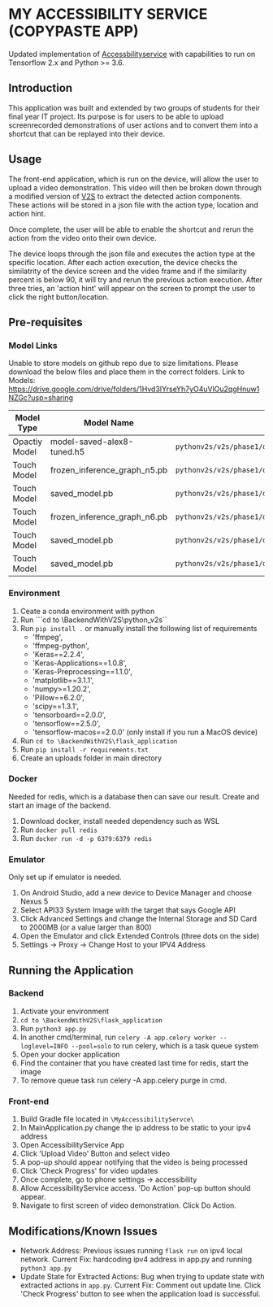 # MY ACCESSIBILITY SERVICE (COPYPASTE APP)

Updated implementation of [Accessbilityservice](https://gitlab.com/cheefengcheong/accessibilityservice/-/tree/master/BackendWithV2S/flask_application) with capabilities to run on Tensorflow 2.x and Python >= 3.6. 

## Introduction
This application was built and extended by two groups of students for their final year IT project. 
Its purpose is for users to be able to upload screenrecorded demonstrations of user actions and to convert them into a shortcut that can be replayed into their device. 

## Usage
The front-end application, which is run on the device, will allow the user to upload a video demonstration. This video will then be broken down through a modified version of [V2S](https://gitlab.com/SEMERU-Code-Public/Android/video2scenario/-/tree/master/python_v2s) to extract the detected action components. These actions will be stored in a json file with the action type, location and action hint. 

Once complete, the user will be able to enable the shortcut and rerun the action from the video onto their own device. 

The device loops through the json file and executes the action type at the specific location. After each action execution, the device checks the similatrity of the device screen and the video frame and if the similarity percent is below 90, it will try and rerun the previous action execution. After three tries, an 'action hint' will appear on the screen to prompt the user to click the right button/location. 

## Pre-requisites

### Model Links
Unable to store models on github repo due to size limitations. Please download the below files and place them in the correct folders. 
Link to Models: https://drive.google.com/drive/folders/1Hvd3IYrseYh7yO4uVlOu2qgHnuw1NZGc?usp=sharing

Model Type | Model Name | Location | 
--- | --- | --- |
Opactiy Model | model-saved-alex8-tuned.h5 | ```pythonv2s/v2s/phase1/detection/opacity_model/``` | 
Touch Model | frozen_inference_graph_n5.pb | ```pythonv2s/v2s/phase1/detection/touch_model/saved_model_n5/``` | 
Touch Model | saved_model.pb | ```pythonv2s/v2s/phase1/detection/touch_model/saved_model_n5/``` | 
Touch Model | frozen_inference_graph_n6.pb | ```pythonv2s/v2s/phase1/detection/touch_model/saved_model_n6p/``` | 
Touch Model | saved_model.pb | ```pythonv2s/v2s/phase1/detection/touch_model/saved_model_n6/``` | 
Touch Model | saved_model.pb | ```pythonv2s/v2s/phase1/detection/touch_model/saved_model_n7/``` | 

### Environment
1. Ceate a conda environment with python
2. Run ```cd to \BackendWithV2S\python_v2s``
3. Run ```pip install .``` or manually install the following list of requirements 
    - 'ffmpeg',
    - 'ffmpeg-python',
    - 'Keras==2.2.4',
    - 'Keras-Applications==1.0.8',
    - 'Keras-Preprocessing==1.1.0',
    - 'matplotlib==3.1.1',
    - 'numpy>=1.20.2',
    - 'Pillow==6.2.0',
    - 'scipy==1.3.1',
    - 'tensorboard==2.0.0',
    - 'tensorflow==2.5.0',
    - 'tensorflow-macos==2.0.0' (only install if you run a MacOS device)
4. Run ```cd to \BackendWithV2S\flask_application```
5. Run ```pip install -r requirements.txt```
6. Create an uploads folder in main directory 

### Docker
Needed for redis, which is a database then can save our result. Create and start an image of the backend. 
1. Download docker, install needed dependency such as WSL
2. Run ```docker pull redis```
3. Run ```docker run -d -p 6379:6379 redis```

### Emulator
Only set up if emulator is needed. 
1. On Android Studio, add a new device to Device Manager and choose Nexus 5
2. Select API33 System Image with the target that says Google API
3. Click Advanced Settings and change the Internal Storage and SD Card to 2000MB (or a value larger than 800) 
4. Open the Emulator and click Extended Controls (three dots on the side)
5. Settings -> Proxy -> Change Host to your IPV4 Address 

## Running the Application 
### Backend
1. Activate your environment
2. ```cd to \BackendWithV2S\flask_application```
3. Run ```python3 app.py```
4. In another cmd/terminal, run ```celery -A app.celery worker --loglevel=INFO --pool=solo``` to run celery, which is a task queue system
4. Open your docker application
5. Find the container that you have created last time for redis, start the image
6. To remove queue task run celery -A app.celery purge in cmd.

### Front-end
1. Build Gradle file located in ```\MyAccessibilityServce\```
2. In MainApplication.py change the ip address to be static to your ipv4 address
3. Open AccessibilityService App
4. Click 'Upload Video' Button and select video
5. A pop-up should appear notifying that the video is being processed
6. Click 'Check Progress' for video updates
7. Once complete, go to phone settings -> accessibility
8. Allow AccessibilityService access. 'Do Action' pop-up button should appear. 
9. Navigate to first screen of video demonstration. Click Do Action. 

## Modifications/Known Issues
* Network Address: Previous issues running ```flask run``` on ipv4 local network. Current Fix: hardcoding ipv4 address in app.py and running ```python3 app.py```
* Update State for Extracted Actions: Bug when trying to update state with extracted actions in ```app.py```. Current Fix: Comment out update line. Click 'Check Progress' button to see when the application load is successful. 



